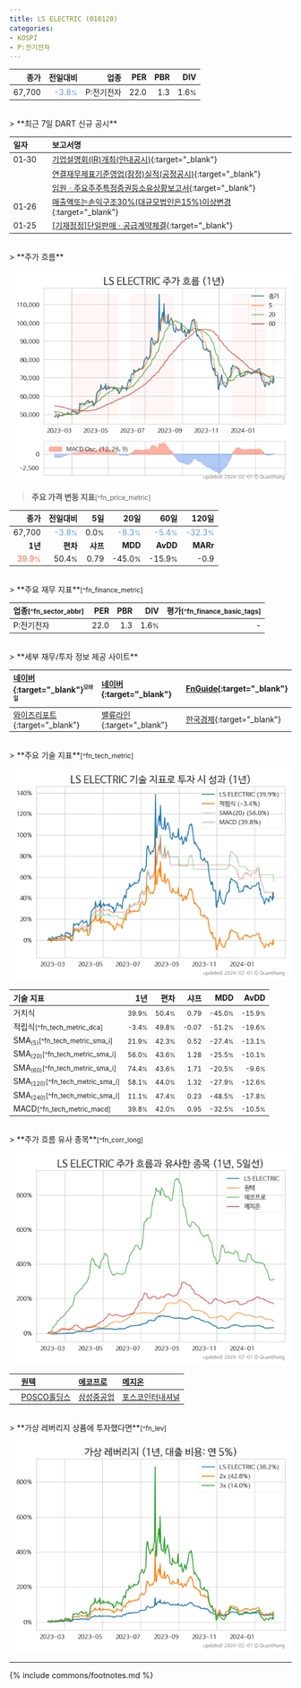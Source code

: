 ```yaml
---
title: LS ELECTRIC (010120)
categories:
- KOSPI
- P:전기전자
---
```

| **종가** | **전일대비** | **업종** | **PER** | **PBR** | **DIV** |
| -------: | -----------: | -------: | ------: | ------: | ------: |
| 67,700 | <span style="color: cornflowerblue">-3.8<small>%</small></span> | P:전기전자 | 22.0 | 1.3 | 1.6<small>%</small> |

<!-- more -->

<br>
> **최근 7일 DART 신규 공시**<a id="dart"></a>

| **일자** |      | **보고서명** |
| :------- | :--- | :----------- |
| 01&#x2011;30 | | [기업설명회(IR)개최(안내공시)](https://dart.fss.or.kr/dsaf001/main.do?rcpNo=20240130800395){:target="_blank"} |
|  | | [연결재무제표기준영업(잠정)실적(공정공시)](https://dart.fss.or.kr/dsaf001/main.do?rcpNo=20240130800380){:target="_blank"} |
|  | | [임원ㆍ주요주주특정증권등소유상황보고서](https://dart.fss.or.kr/dsaf001/main.do?rcpNo=20240130000028){:target="_blank"} |
| 01&#x2011;26 | | [매출액또는손익구조30%(대규모법인은15%)이상변경](https://dart.fss.or.kr/dsaf001/main.do?rcpNo=20240126800438){:target="_blank"} |
| 01&#x2011;25 | | [[기재정정]단일판매ㆍ공급계약체결](https://dart.fss.or.kr/dsaf001/main.do?rcpNo=20240125800285){:target="_blank"} |

<br>
> **주가 흐름**<a id="price"></a>

![010120](/stock/images/010120.png)

> **주요 가격 변동 지표**<small>[^fn_price_metric]</small>

| **종가** | **전일대비** | **5일** | **20일** | **60일** | **120일** |
| -------: | -----------: | ------: | -------: | -------: | --------: |
| 67,700 | <span style="color: cornflowerblue">-3.8<small>%</small></span> | 0.0<small>%</small> | <span style="color: cornflowerblue">-8.3<small>%</small></span> | <span style="color: cornflowerblue">-5.4<small>%</small></span> | <span style="color: cornflowerblue">-32.3<small>%</small></span> |
| **1년** | **편차** | **샤프** | **MDD** | **AvDD** | **MARr** |
| <span style="color: tomato">39.9<small>%</small></span> | 50.4<small>%</small> | 0.79 | -45.0<small>%</small> | -15.9<small>%</small> | -0.9 |

<br>
> **주요 재무 지표**<small>[^fn_finance_metric]</small>

| **업종**<small>[^fn_sector_abbr]</small> | **PER** | **PBR** | **DIV** | **평가**<small>[^fn_finance_basic_tags]</small> |
| :--------------------------------------- | ------: | ------: | ------: | ----------------------------------------------: |
| P:전기전자 | 22.0 | 1.3 | 1.6<small>%</small> | - |

<br>
> **세부 재무/투자 정보 제공 사이트**

| [네이버](https://m.stock.naver.com/domestic/stock/010120/finance/summary){:target="_blank"}<sup><small>모바일</small></sup> | [네이버](https://finance.naver.com/item/coinfo.naver?code=010120){:target="_blank"} | [FnGuide](https://comp.fnguide.com/SVO2/ASP/SVD_Invest.asp?gicode=A010120&MenuYn=Y){:target="_blank"} |
| :----- | :--- | :--- |
| [와이즈리포트](https://comp.wisereport.co.kr/company/c1040001.aspx?cmp_cd=010120){:target="_blank"} | [밸류라인](https://www.valueline.co.kr/finance/summary/010120){:target="_blank"} | [한국경제](https://markets.hankyung.com/stock/010120/financial-summary){:target="_blank"} |

<br>
> **주요 기술 지표**<small>[^fn_tech_metric]</small>


![010120](/stock/images/010120_tech.png)

| **기술 지표** | **1년** | **편차** | **샤프** | **MDD** | **AvDD** |
| :------------ | ------: | -----------: | -------: | ------: | -------: |
| 거치식 | <small>39.9<small>%</small></small> | <small>50.4<small>%</small></small> | <small>0.79</small> | <small>-45.0<small>%</small></small> | <small>-15.9<small>%</small></small> |
| 적립식<small>[^fn_tech_metric_dca]</small> | <small>-3.4<small>%</small></small> | <small>49.8<small>%</small></small> | <small>-0.07</small> | <small>-51.2<small>%</small></small> | <small>-19.6<small>%</small></small> |
| SMA<small><sub>(5)</sub></small><small>[^fn_tech_metric_sma_i]</small> | <small>21.9<small>%</small></small> | <small>42.3<small>%</small></small> | <small>0.52</small> | <small>-27.4<small>%</small></small> | <small>-13.1<small>%</small></small> |
| SMA<small><sub>(20)</sub></small><small>[^fn_tech_metric_sma_i]</small> | <small>56.0<small>%</small></small> | <small>43.6<small>%</small></small> | <small>1.28</small> | <small>-25.5<small>%</small></small> | <small>-10.1<small>%</small></small> |
| SMA<small><sub>(60)</sub></small><small>[^fn_tech_metric_sma_i]</small> | <small>74.4<small>%</small></small> | <small>43.6<small>%</small></small> | <small>1.71</small> | <small>-20.5<small>%</small></small> | <small>-9.6<small>%</small></small> |
| SMA<small><sub>(120)</sub></small><small>[^fn_tech_metric_sma_i]</small> | <small>58.1<small>%</small></small> | <small>44.0<small>%</small></small> | <small>1.32</small> | <small>-27.9<small>%</small></small> | <small>-12.6<small>%</small></small> |
| SMA<small><sub>(240)</sub></small><small>[^fn_tech_metric_sma_i]</small> | <small>11.1<small>%</small></small> | <small>47.4<small>%</small></small> | <small>0.23</small> | <small>-48.5<small>%</small></small> | <small>-17.8<small>%</small></small> |
| MACD<small>[^fn_tech_metric_macd]</small> | <small>39.8<small>%</small></small> | <small>42.0<small>%</small></small> | <small>0.95</small> | <small>-32.5<small>%</small></small> | <small>-10.5<small>%</small></small> |

<br>
> **주가 흐름 유사 종목**<a id="corr"></a><small>[^fn_corr_long]</small>

![010120](/stock/images/010120_corr.png)

|    | [원텍](/336570/) | [에코프로](/086520/) | [메지온](/140410/) |
| :- | :------------------------------------- | :------------------------------------- | :--------------------------------------|
|    | [POSCO홀딩스](/005490/) | [삼성중공업](/010140/) | [포스코인터내셔널](/047050/) |

<br>
> **가상 레버리지 상품에 투자했다면**<a id="2x"></a><small>[^fn_lev]</small>

![010120](/stock/images/010120_2x.png)

---
{% include commons/footnotes.md %}